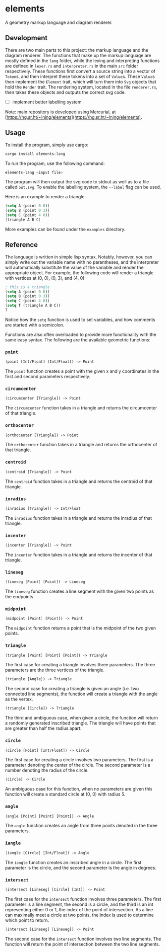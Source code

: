 # elements
A geometry markup language and diagram renderer.

## Development
There are two main parts to this project: the markup language and the diagram renderer. The functions that make up the markup
language are mostly defined in the `lang` folder, while the lexing and interpreting functions are defined in `lexer.rs` and
`interpreter.rs` in the main `src` folder respectively. These functions first convert a source string into a vector of `Token`s,
and then interpret these tokens into a set of `Value`s. These `Value`s then implement the `Element` trait, which will turn them
into `Svg` objects that hold the `Render` trait. The rendering system, located in the file `renderer.rs`, then takes these objects
and outputs the correct svg code.

- [ ] implement better labelling system

Note: main repository is developed using Mercurial, at [https://hg.sr.ht/~lnjng/elements](https://hg.sr.ht/~lnjng/elements).

## Usage
To install the program, simply use cargo:
```bash
cargo install elements-lang
```

To run the program, use the following command:
```bash
elements-lang <input file>
```

The program will then output the svg code to stdout as well as to a file called `out.svg`. To enable the labelling system, the
`--label` flag can be used.

Here is an example to render a triangle:
```lisp
(setq A (point 0 0))
(setq B (point 0 3))
(setq C (point 4 0))
(triangle A B C)
```

More examples can be found under the `examples` directory.

## Reference
The language is written in simple lisp syntax. Notably, however, you can simply write out the variable name with no parantheses,
and the interpreter will automatically substitute the value of the variable and render the appropriate object. For example, the
following code will render a triangle with vertices at (0, 0), (0, 3), and (4, 0):
```lisp
; this is a triangle
(setq A (point 0 0))
(setq B (point 0 3))
(setq C (point 4 0))
(setq T (triangle A B C))
T
```
Notice how the `setq` function is used to set variables, and how comments are started with a semicolon.

Functions are also often overloaded to provide more functionality with the same easy syntax. The following are the available
geometric functions:

### `point`
```lisp
(point [Int/Float] [Int/Float]) -> Point
```

The `point` function creates a point with the given x and y coordinates in the first and second parameters respectively.

### `circumcenter`
```lisp
(circumcenter [Triangle]) -> Point
```

The `circumcenter` function takes in a triangle and returns the circumcenter of that triangle.

### `orthocenter`
```lisp
(orthocenter [Triangle]) -> Point
```

The `orthocenter` function takes in a triangle and returns the orthocenter of that triangle.

### `centroid`
```lisp
(centroid [Triangle]) -> Point
```

The `centroid` function takes in a triangle and returns the centroid of that triangle.

### `inradius`
```lisp
(inradius [Triangle]) -> Int/Float
```

The `inradius` function takes in a triangle and returns the inradius of that triangle.

### `incenter`
```lisp
(incenter [Triangle]) -> Point
```

The `incenter` function takes in a triangle and returns the incenter of that triangle.

### `lineseg`
```lisp
(lineseg [Point] [Point]) -> Lineseg
```

The `lineseg` function creates a line segment with the given two points as the endpoints.

### `midpoint`
```lisp
(midpoint [Point] [Point]) -> Point
```

The `midpoint` function returns a point that is the midpoint of the two given points.

### `triangle`
```lisp
(triangle [Point] [Point] [Point]) -> Triangle
```

The first case for creating a triangle involves three parameters. The three parameters are the three vertices of the triangle.

```lisp
(triangle [Angle]) -> Triangle
```

The second case for creating a triangle is given an angle (i.e. two connected line segments), the function will create a triangle
with the angle as the vertex.

```lisp
(triangle [Circle]) -> Triangle
```

The third and ambiguous case, when given a circle, the function will return a randomly generated inscribed triangle. The triangle
will have points that are greater than half the radius apart.

### `circle`
```lisp
(circle [Point] [Int/Float]) -> Circle
```

The first case for creating a circle involves two parameters. The first is a parameter denoting the center of the circle. The second
parameter is a number denoting the radius of the circle.

```lisp
(circle) -> Circle
```

An ambiguous case for this function, when no parameters are given this function will create a standard circle at (0, 0) with radius 5.

### `angle`
```lisp
(angle [Point] [Point] [Point]) -> Angle
```

The `angle` function creates an angle from three points denoted in the three parameters.

### `iangle`
```lisp
(iangle [Circle] [Int/Float]) -> Angle
```

The `iangle` function creates an inscribed angle in a circle. The first parameter is the circle, and the second parameter is the
angle in degrees.

### `intersect`
```lisp
(intersect [Lineseg] [Circle] [Int]) -> Point
```

The first case for the `intersect` function involves three parameters. The first parameter is a line segment, the second is a circle,
and the third is an int representing either 0 or 1, the index of the point of intersection. As a line can maximally meet a circle at
two points, the index is used to determine which point to return.

```lisp
(intersect [Lineseg] [Lineseg]) -> Point
```

The second case for the `intersect` function involves two line segments. The function will return the point of intersection between
the two line segments.
